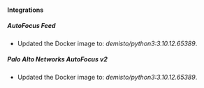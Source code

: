 #### Integrations
##### AutoFocus Feed
- Updated the Docker image to: *demisto/python3:3.10.12.65389*.
##### Palo Alto Networks AutoFocus v2
- Updated the Docker image to: *demisto/python3:3.10.12.65389*.
